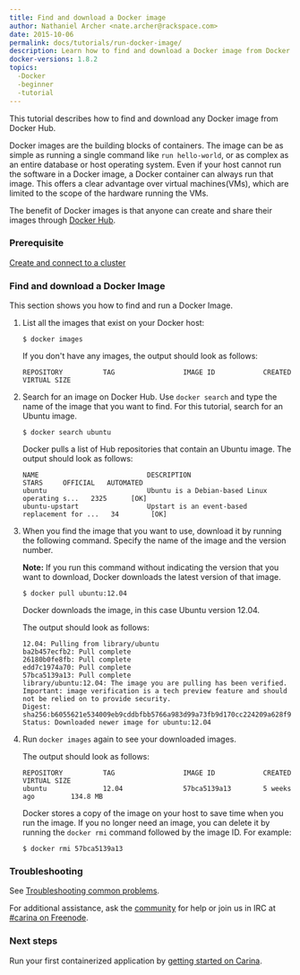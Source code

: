 ```yaml
---
title: Find and download a Docker image
author: Nathaniel Archer <nate.archer@rackspace.com>
date: 2015-10-06
permalink: docs/tutorials/run-docker-image/
description: Learn how to find and download a Docker image from Docker hub, and the function of Docker images.
docker-versions: 1.8.2
topics:
  -Docker
  -beginner
  -tutorial
---
```


This tutorial describes how to find and download any Docker image from Docker Hub.

Docker images are the building blocks of containers. The image can be as simple as running a single command like `run hello-world`, or as complex as an entire database or host operating system. Even if your host cannot run the software in a Docker image, a Docker container can always run that image. This offers a clear advantage over virtual machines(VMs), which are limited to the scope of the hardware running the VMs.

The benefit of Docker images is that anyone can create and share their images through [Docker Hub](https://hub.docker.com/).

### Prerequisite

[Create and connect to a cluster](/docs/tutorials/create-connect-cluster/)

### Find and download a Docker Image

This section shows you how to find and run a Docker Image.

1. List all the images that exist on your Docker host:

    `$ docker images`

    If you don't have any images, the output should look as follows:

    ```
    REPOSITORY          TAG                 IMAGE ID            CREATED             VIRTUAL SIZE
    ```

2. Search for an image on Docker Hub. Use `docker search` and type the name of the image that you want to find. For this tutorial, search for an Ubuntu image.

    `$ docker search ubuntu`

    Docker pulls a list of Hub repositories that contain an Ubuntu image. The output should look as follows:

    ```
    NAME                           DESCRIPTION                                     STARS     OFFICIAL   AUTOMATED
    ubuntu                         Ubuntu is a Debian-based Linux operating s...   2325      [OK]       
    ubuntu-upstart                 Upstart is an event-based replacement for ...   34        [OK]
    ```

3. When you find the image that you want to use, download it by running the following command. Specify the name of the image and the version number.

   **Note:** If you run this command without indicating the version that you want to download, Docker downloads the latest version of that image.

    `$ docker pull ubuntu:12.04`

    Docker downloads the image, in this case Ubuntu version 12.04.

    The output should look as follows:

    ```
    12.04: Pulling from library/ubuntu
    ba2b457ecfb2: Pull complete
    26180b0fe8fb: Pull complete
    edd7c1974a70: Pull complete
    57bca5139a13: Pull complete
    library/ubuntu:12.04: The image you are pulling has been verified. Important: image verification is a tech preview feature and should not be relied on to provide security.
    Digest: sha256:b6055621e534009eb9cddbfbb5766a983d99a73fb9d170cc224209a628f91804
    Status: Downloaded newer image for ubuntu:12.04
    ```

4. Run `docker images` again to see your downloaded images.

    The output should look as follows:

    ```
    REPOSITORY          TAG                 IMAGE ID            CREATED             VIRTUAL SIZE
    ubuntu              12.04               57bca5139a13        5 weeks ago         134.8 MB
    ```

    Docker stores a copy of the image on your host to save time when you run the image. If you no longer need an image, you can delete it by running the `docker rmi` command followed by the image ID. For example:

    `$ docker rmi 57bca5139a13`

### Troubleshooting

See [Troubleshooting common problems](/docs/tutorials/troubleshooting/).

For additional assistance, ask the [community](https://community.getcarina.com/) for help or join us in IRC at [#carina on Freenode](http://webchat.freenode.net/?channels=carina).

### Next steps

Run your first containerized application by [getting started on Carina](/docs/getting-started/getting-started-on-carina/).
